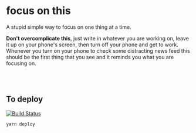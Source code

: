 # focus on this

A stupid simple way to focus on one thing at a time.

**Don't overcomplicate this**, just write in whatever you are working on, leave it up on your phone's screen, then turn off your phone and get to work.  Whenever you turn on your phone to check some distracting news feed this should be the first thing that you see and it reminds you what you are focusing on.

<br />
<br />

## To deploy

[![Build Status](https://travis-ci.com/wes566/focus-on-this.svg?branch=master)](https://travis-ci.com/wes566/focus-on-this)

```
yarn deploy
```